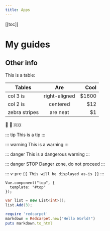 ```yaml
---
title: Apps
---
```


[[toc]]

# My guides

## Other info

This is a table:

| Tables        | Are           | Cool  |
| ------------- |:-------------:| -----:|
| col 3 is      | right-aligned | $1600 |
| col 2 is      | centered      |   $12 |
| zebra stripes | are neat      |    $1 |

:tada: :100:
:romania:

::: tip
This is a tip
:::

::: warning
This is a warning
:::

::: danger
This is a dangerous warning
:::

::: danger STOP
Danger zone, do not proceed
:::

::: v-pre
`{{ This will be displayed as-is }}`
:::


```javascript{2,3}
Vue.component("top", {
  template: "#top"
});
```

```csharp
var list = new List<int>();
list.Add(3);
```

```ruby
require 'redcarpet'
markdown = Redcarpet.new("Hello World!")
puts markdown.to_html
```